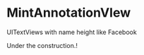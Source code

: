 MintAnnotationVIew
==================

UITextViews with name height like Facebook


Under the construction.!
